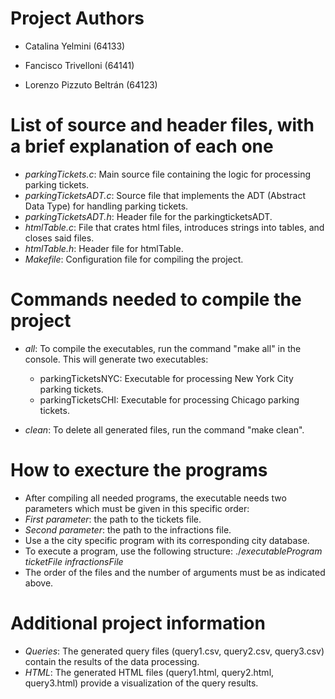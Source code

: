 # Project Authors

- Catalina Yelmini (64133)

- Fancisco Trivelloni (64141)

- Lorenzo Pizzuto Beltrán (64123)

# List of source and header files, with a brief explanation of each one

- *parkingTickets.c*: Main source file containing the logic for processing parking tickets.
- *parkingTicketsADT.c*: Source file that implements the ADT (Abstract Data Type) for handling parking tickets.
- *parkingTicketsADT.h*: Header file for the parkingticketsADT.
- *htmlTable.c*: File that crates html files, introduces strings into tables, and closes said files.
- *htmlTable.h*: Header file for htmlTable.
- *Makefile*: Configuration file for compiling the project.

# Commands needed to compile the project

- *all*: To compile the executables, run the command "make all" in the console. This will generate two executables:
  - parkingTicketsNYC: Executable for processing New York City parking tickets.
  - parkingTicketsCHI: Executable for processing Chicago parking tickets.

- *clean*: To delete all generated files, run the command "make clean".

# How to execture the programs

- After compiling all needed programs, the executable needs two parameters which must be given in this specific order:
- *First parameter*: the path to the tickets file.
- *Second parameter*: the path to the infractions file.
- Use a the city specific program with its corresponding city database. 
- To execute a program, use the following structure: ./*executableProgram* *ticketFile* *infractionsFile*
- The order of the files and the number of arguments must be as indicated above.

# Additional project information

- *Queries*: The generated query files (query1.csv, query2.csv, query3.csv) contain the results of the data processing.
- *HTML*: The generated HTML files (query1.html, query2.html, query3.html) provide a visualization of the query results.


